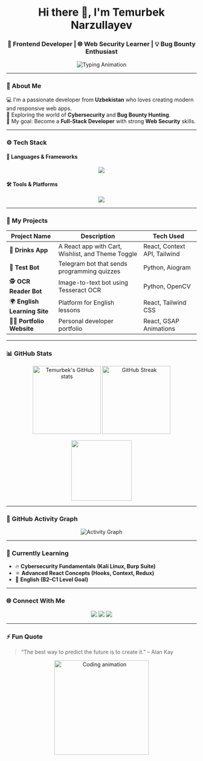 <!-- 💫 Animated header -->
<h1 align="center">Hi there 👋, I'm Temurbek Narzullayev</h1>
<h3 align="center">🚀 Frontend Developer | 🌐 Web Security Learner | 💡 Bug Bounty Enthusiast</h3>

<p align="center">
  <img src="https://readme-typing-svg.herokuapp.com?font=Fira+Code&pause=1000&color=00C2FF&center=true&vCenter=true&width=550&lines=Frontend+Developer;React+%7C+Tailwind+%7C+JavaScript;Cybersecurity+Learner;Turning+ideas+into+real+projects!" alt="Typing Animation" />
</p>

---

### 🌟 About Me  

💻 I'm a passionate developer from **Uzbekistan** who loves creating modern and responsive web apps.  
🔐 Exploring the world of **Cybersecurity** and **Bug Bounty Hunting**.  
🎯 My goal: Become a **Full-Stack Developer** with strong **Web Security** skills.  

---

### ⚙️ Tech Stack  

#### 🧠 Languages & Frameworks  
<p align="center">
  <img src="https://skillicons.dev/icons?i=html,css,js,react,tailwind,bootstrap,sass,ts" />
</p>

#### 🛠️ Tools & Platforms  
<p align="center">
  <img src="https://skillicons.dev/icons?i=git,github,vscode,figma,notion,linux" />
</p>

---

### 🚀 My Projects  

| Project Name | Description | Tech Used |
|---------------|--------------|------------|
| 🧃 **Drinks App** | A React app with Cart, Wishlist, and Theme Toggle | React, Context API, Tailwind |
| 🧾 **Test Bot** | Telegram bot that sends programming quizzes | Python, Aiogram |
| 🕵️ **OCR Reader Bot** | Image-to-text bot using Tesseract OCR | Python, OpenCV |
| 🌍 **English Learning Site** | Platform for English lessons | React, Tailwind CSS |
| 🧑‍💻 **Portfolio Website** | Personal developer portfolio | React, GSAP Animations |

---

### 📊 GitHub Stats  

<p align="center">
  <img src="https://github-readme-stats.vercel.app/api?username=TemurbekCoder712&show_icons=true&theme=tokyonight&hide_border=true" alt="Temurbek's GitHub stats" height="180px"/>
  <img src="https://github-readme-streak-stats.herokuapp.com/?user=TemurbekCoder712&theme=tokyonight&hide_border=true" alt="GitHub Streak" height="180px"/>
</p>

<p align="center">
  <img src="https://github-readme-stats.vercel.app/api/top-langs/?username=TemurbekCoder712&layout=compact&theme=tokyonight&hide_border=true" height="160px"/>
</p>

---

### 🧩 GitHub Activity Graph  
<p align="center">
  <img src="https://github-readme-activity-graph.vercel.app/graph?username=TemurbekCoder712&theme=react-dark&hide_border=true" alt="Activity Graph" />
</p>

---

### 🧠 Currently Learning  
- 🔥 **Cybersecurity Fundamentals (Kali Linux, Burp Suite)**  
- ⚛️ **Advanced React Concepts (Hooks, Context, Redux)**  
- 💬 **English (B2–C1 Level Goal)**  

---

### 🌐 Connect With Me  
<p align="center">
  <a href="https://t.me/Temurprogram77" target="_blank"><img src="https://img.shields.io/badge/Telegram-0088cc?style=for-the-badge&logo=telegram&logoColor=white"/></a>
  <a href="mailto:temurbekcoder712@gmail.com" target="_blank"><img src="https://img.shields.io/badge/Email-D14836?style=for-the-badge&logo=gmail&logoColor=white"/></a>
  <a href="https://github.com/TemurbekCoder712" target="_blank"><img src="https://img.shields.io/badge/GitHub-000?style=for-the-badge&logo=github&logoColor=white"/></a>
</p>

---

### ⚡ Fun Quote  
> “The best way to predict the future is to create it.” – Alan Kay  

<p align="center">
  <img src="https://github.com/TemurbekCoder712/TemurbekCoder712/blob/main/assets/animation.gif" width="250px" alt="Coding animation" />
</p>
